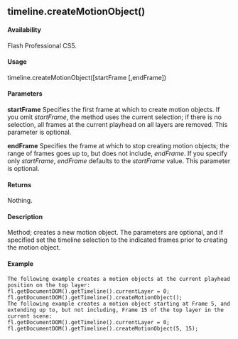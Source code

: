 ## timeline.createMotionObject()

#### Availability

Flash Professional CS5.

#### Usage

timeline.createMotionObject(\[startFrame \[,endFrame\])

#### Parameters

**startFrame** Specifies the first frame at which to create motion objects. If you omit *startFrame*, the method uses the current selection; if there is no selection, all frames at the current playhead on all layers are removed. This parameter is optional.
>
**endFrame** Specifies the frame at which to stop creating motion objects; the range of frames goes up to, but does not include, *endFrame*. If you specify only *startFrame*, *endFrame* defaults to the *startFrame* value. This parameter is optional.

#### Returns

Nothing.

#### Description

Method; creates a new motion object. The parameters are optional, and if specified set the timeline selection to the indicated frames prior to creating the motion object.

#### Example

```
The following example creates a motion objects at the current playhead position on the top layer:
fl.getDocumentDOM().getTimeline().currentLayer = 0; fl.getDocumentDOM().getTimeline().createMotionObject();
The following example creates a motion object starting at Frame 5, and extending up to, but not including, Frame 15 of the top layer in the current scene:
fl.getDocumentDOM().getTimeline().currentLayer = 0;
fl.getDocumentDOM().getTimeline().createMotionObject(5, 15);

```